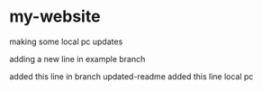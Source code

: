 # my-website

making some local pc updates

adding a new line in example branch

added this line in branch updated-readme
added this line local pc
